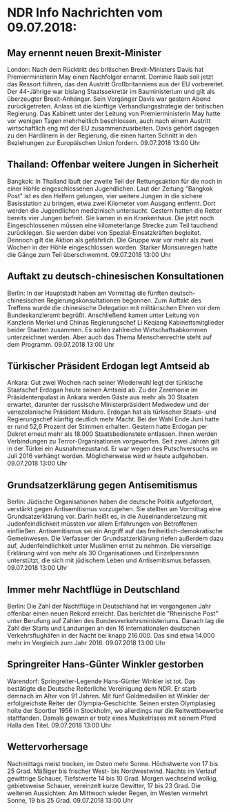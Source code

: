 # NDR Info Nachrichten vom 09.07.2018:


## May ernennt neuen Brexit-Minister
London: Nach dem Rücktritt des britischen Brexit-Ministers Davis hat Premierministerin May einen Nachfolger ernannt. Dominic Raab soll jetzt das Ressort führen, das den Austritt Großbritanniens aus der EU vorbereitet. Der 44-Jährige war bislang Staatssekretär im Bauministerium und gilt als überzeugter Brexit-Anhänger. Sein Vorgänger Davis war gestern Abend zurückgetreten. Anlass ist die künftige Verhandlungsstrategie der britischen Regierung. Das Kabinett unter der Leitung von Premierministerin May hatte vor wenigen Tagen mehrheitlich beschlossen, auch nach einem Austritt wirtschaftlich eng mit der EU zusammenzuarbeiten. Davis gehört dagegen zu den Hardlinern in der Regierung, die einen harten Schnitt in den Beziehungen zur Europäischen Union fordern. 09.07.2018 13:00 Uhr 

## Thailand: Offenbar weitere Jungen in Sicherheit
Bangkok: In Thailand läuft der zweite Teil der Rettungsaktion für die noch in einer Höhle eingeschlossenen Jugendlichen. Laut der Zeitung "Bangkok Post" ist es den Helfern gelungen, vier weitere Jungen in die sichere Basisstation zu bringen, etwa zwei Kilometer vom Ausgang entfernt. Dort werden die Jugendlichen medizinisch untersucht. Gestern hatten die Retter bereits vier Jungen befreit. Sie kamen in ein Krankenhaus. Die jetzt noch Eingeschlossenen müssen eine kilometerlange Strecke zum Teil tauchend zurücklegen. Sie werden dabei von Spezial-Einsatzkräften begleitet. Dennoch gilt die Aktion als gefährlich. Die Gruppe war vor mehr als zwei Wochen in der Höhle eingeschlossen worden. Starker Monsunregen hatte die Gänge zum Teil überschwemmt. 09.07.2018 13:00 Uhr 

## Auftakt zu deutsch-chinesischen Konsultationen
Berlin: In der Hauptstadt haben am Vormittag die fünften deutsch-chinesischen Regierungskonsultationen begonnen. Zum Auftakt des Treffens wurde die chinesische Delegation mit militärischen Ehren vor dem Bundeskanzleramt begrüßt. Anschließend kamen unter Leitung von Kanzlerin Merkel und Chinas Regierungschef Li Keqiang Kabinettsmitglieder beider Staaten zusammen. Es sollen zahlreiche Wirtschaftsabkommen unterzeichnet werden. Aber auch das Thema Menschenrechte steht auf dem Programm. 09.07.2018 13:00 Uhr 

## Türkischer Präsident Erdogan legt Amtseid ab
Ankara: Gut zwei Wochen nach seiner Wiederwahl legt der türkische Staatschef Erdogan heute seinen Amtseid ab. Zu der Zeremonie im Präsidentenpalast in Ankara werden Gäste aus mehr als 30 Staaten erwartet, darunter der russische Ministerpräsident Medwedew und der venezolanische Präsident Maduro. Erdogan hat als türkischer Staats- und Regierungschef künftig deutlich mehr Macht. Bei der Wahl Ende Juni hatte er rund 52,6 Prozent der Stimmen erhalten. Gestern hatte Erdogan per Dekret erneut mehr als 18.000 Staatsbedienstete entlassen. Ihnen werden Verbindungen zu Terror-Organisationen vorgeworfen. Seit zwei Jahren gilt in der Türkei ein Ausnahmezustand. Er war wegen des Putschversuchs im Juli 2016 verhängt worden. Möglicherweise wird er heute aufgehoben. 09.07.2018 13:00 Uhr 

## Grundsatzerklärung gegen Antisemitismus
Berlin: Jüdische Organisationen haben die deutsche Politik aufgefordert, verstärkt gegen Antisemitismus vorzugehen. Sie stellten am Vormittag eine Grundsatzerklärung vor. Darin heißt es, in die Auseinandersetzung mit Judenfeindlichkeit müssten vor allem Erfahrungen von Betroffenen einfließen. Antisemitismus sei ein Angriff auf das freiheitlich-demokratische Gemeinwesen. Die Verfasser der Grundsatzerklärung riefen außerdem dazu auf, Judenfeindlichkeit unter Muslimen ernst zu nehmen. Die vierseitige Erklärung wird von mehr als 30 Organisationen und Einzelpersonen unterstützt, die sich mit jüdischem Leben und Antisemitismus befassen. 09.07.2018 13:00 Uhr 

## Immer mehr Nachtflüge in Deutschland
Berlin: Die Zahl der Nachtflüge in Deutschland hat im vergangenen Jahr offenbar einen neuen Rekord erreicht. Das berichtet die "Rheinische Post" unter Berufung auf Zahlen des Bundesverkehrsministeriums. Danach lag die Zahl der Starts und Landungen an den 16 internationalen deutschen Verkehrsflughäfen in der Nacht bei knapp 216.000. Das sind etwa 14.000 mehr im Vergleich zum Jahr 2016. 09.07.2018 13:00 Uhr 

## Springreiter Hans-Günter Winkler gestorben
Warendorf:    Springreiter-Legende Hans-Günter Winkler ist tot. Das bestätigte die Deutsche Reiterliche Vereinigung dem NDR. Er starb demnach im Alter von 91 Jahren. Mit fünf Goldmedaillen ist Winkler der erfolgreichste Reiter der Olympia-Geschichte. Seinen ersten Olympiasieg holte der Sportler 1956 in Stockholm, wo allerdings nur die Reitwettbewerbe stattfanden. Damals gewann er trotz eines Muskelrisses mit seinem Pferd Halla den Titel. 09.07.2018 13:00 Uhr 

## Wettervorhersage
Nachmittags meist trocken, im Osten mehr Sonne. Höchstwerte von 17 bis 25 Grad. Mäßiger bis frischer West- bis Nordwestwind. Nachts im Verlauf gewittrige Schauer, Tiefstwerte 14 bis 10 Grad. Morgen wechselnd wolkig, gebietsweise Schauer, vereinzelt kurze Gewitter, 17 bis 23 Grad. Die weiteren Aussichten: Am Mittwoch wieder Regen, im Westen vermehrt Sonne, 19 bis 25 Grad. 09.07.2018 13:00 Uhr 
